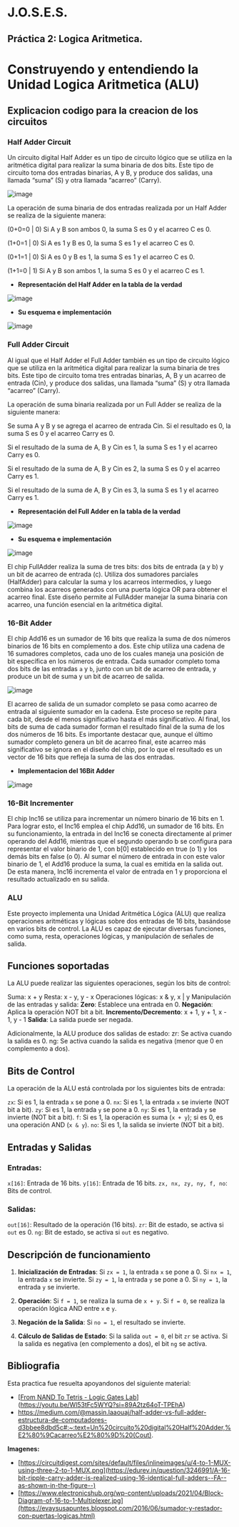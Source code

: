 # J.O.S.E.S.
## Práctica 2: Logica Aritmetica.


# Construyendo y entendiendo la Unidad Logica Aritmetica (ALU)

## Explicacion codigo para la creacion de los circuitos

### Half Adder Circuit

Un circuito digital Half Adder es un tipo de circuito lógico que se utiliza en la aritmética digital para realizar la suma binaria de dos bits. 
Este tipo de circuito toma dos entradas binarias, A y B, y produce dos salidas, una llamada “suma” (S) y otra llamada “acarreo” (Carry).

![image](https://github.com/user-attachments/assets/3b10d451-85e3-4cbf-9782-daf391a662db)

La operación de suma binaria de dos entradas realizada por un Half Adder se realiza de la siguiente manera:

(0+0=0 | 0) Si A y B son ambos 0, la suma S es 0 y el acarreo C es 0.

(1+0=1 | 0) Si A es 1 y B es 0, la suma S es 1 y el acarreo C es 0.

(0+1=1 | 0) Si A es 0 y B es 1, la suma S es 1 y el acarreo C es 0.

(1+1=0 | 1) Si A y B son ambos 1, la suma S es 0 y el acarreo C es 1.

- **Representación del Half Adder en la tabla de la verdad**


![image](https://github.com/user-attachments/assets/37dfc838-6761-4e67-a5f2-5eccfcdfa5b5)


- **Su esquema e implementación**

![image](https://github.com/user-attachments/assets/b690a5cd-ee31-4971-82f5-5e0ffe497589)


### Full Adder Circuit

Al igual que el Half Adder el Full Adder también es un tipo de circuito lógico que se utiliza en la aritmética digital para realizar la suma binaria de tres bits. 
Este tipo de circuito toma tres entradas binarias, A, B y un acarreo de entrada (Cin), y produce dos salidas, una llamada “suma” (S) y otra llamada “acarreo” (Carry).

La operación de suma binaria realizada por un Full Adder se realiza de la siguiente manera:

Se suma A y B y se agrega el acarreo de entrada Cin. Si el resultado es 0, la suma S es 0 y el acarreo Carry es 0.

Si el resultado de la suma de A, B y Cin es 1, la suma S es 1 y el acarreo Carry es 0.

Si el resultado de la suma de A, B y Cin es 2, la suma S es 0 y el acarreo Carry es 1.

Si el resultado de la suma de A, B y Cin es 3, la suma S es 1 y el acarreo Carry es 1.

- **Representación del Full Adder en la tabla de la verdad**


![image](https://github.com/user-attachments/assets/4b58a09b-97af-4c90-b7f3-d08bfc253c76)


- **Su esquema e implementación**

![image](https://github.com/user-attachments/assets/7394a3a8-7a8c-479b-b44c-fa2ea7c229dd)


El chip FullAdder realiza la suma de tres bits: dos bits de entrada (a y b) y un bit de acarreo de entrada (c). Utiliza dos sumadores parciales (HalfAdder) para calcular la suma y los acarreos intermedios, y luego combina los acarreos generados con una puerta lógica OR para obtener el acarreo final. Este diseño permite al FullAdder manejar la suma binaria con acarreo, una función esencial en la aritmética digital.

### 16-Bit Adder

El chip Add16 es un sumador de 16 bits que realiza la suma de dos números binarios de 16 bits en complemento a dos. 
Este chip utiliza una cadena de 16 sumadores completos, cada uno de los cuales maneja una posición de bit específica en los números de entrada. Cada sumador completo toma dos bits de las entradas `a` y `b`, junto con un bit de acarreo de entrada, y produce un bit de suma y un bit de acarreo de salida. 

![image](https://github.com/user-attachments/assets/4a413ed3-4e09-4aaf-ba95-f6f082ad0059)

El acarreo de salida de un sumador completo se pasa como acarreo de entrada al siguiente sumador en la cadena. Este proceso se repite para cada bit, desde el menos significativo hasta el más significativo. Al final, los bits de suma de cada sumador forman el resultado final de la suma de los dos números de 16 bits. Es importante destacar que, aunque el último sumador completo genera un bit de acarreo final, este acarreo más significativo se ignora en el diseño del chip, por lo que el resultado es un vector de 16 bits que refleja la suma de las dos entradas.

- **Implementacion del 16Bit Adder**

![image](https://github.com/user-attachments/assets/65d28cb3-b28c-478d-b8d8-be74faf40229)


### 16-Bit Incrementer

El chip Inc16 se utiliza para incrementar un número binario de 16 bits en 1. Para lograr esto, el Inc16 emplea el chip Add16, un sumador de 16 bits. En su funcionamiento, la entrada in del Inc16 se conecta directamente al primer operando del Add16, mientras que el segundo operando b se configura para representar el valor binario de 1, con b[0] establecido en true (o 1) y los demás bits en false (o 0). Al sumar el número de entrada in con este valor binario de 1, el Add16 produce la suma, la cual es emitida en la salida out. De esta manera, Inc16 incrementa el valor de entrada en 1 y proporciona el resultado actualizado en su salida.


### ALU

Este proyecto implementa una Unidad Aritmética Lógica (ALU) que realiza operaciones aritméticas y lógicas sobre dos entradas de 16 bits, basándose en varios bits de control. La ALU es capaz de ejecutar diversas funciones, como suma, resta, operaciones lógicas, y manipulación de señales de salida.

## Funciones soportadas

La ALU puede realizar las siguientes operaciones, según los bits de control:

Suma: x + y
Resta: x - y, y - x
Operaciones lógicas: x & y, x | y
Manipulación de las entradas y salida:
  **Zero**: Establece una entrada en 0.
  **Negación**: Aplica la operación NOT bit a bit.
  **Incremento/Decremento**: x + 1, y + 1, x - 1, y - 1
  **Salida**: La salida puede ser negada.
  
Adicionalmente, la ALU produce dos salidas de estado:
zr: Se activa cuando la salida es 0.
ng: Se activa cuando la salida es negativa (menor que 0 en complemento a dos).

## Bits de Control

La operación de la ALU está controlada por los siguientes bits de entrada:

`zx`: Si es 1, la entrada `x` se pone a 0.
`nx`: Si es 1, la entrada `x` se invierte (NOT bit a bit).
`zy`: Si es 1, la entrada `y` se pone a 0.
`ny`: Si es 1, la entrada `y` se invierte (NOT bit a bit).
`f`: Si es 1, la operación es suma (`x + y`); si es 0, es una operación AND (`x & y`).
`no`: Si es 1, la salida se invierte (NOT bit a bit).

## Entradas y Salidas

### Entradas:
`x[16]`: Entrada de 16 bits.
`y[16]`: Entrada de 16 bits.
`zx, nx, zy, ny, f, no`: Bits de control.

### Salidas:
`out[16]`: Resultado de la operación (16 bits).
`zr`: Bit de estado, se activa si `out` es 0.
`ng`: Bit de estado, se activa si `out` es negativo.

## Descripción de funcionamiento

1. **Inicialización de Entradas**:
   Si `zx = 1`, la entrada `x` se pone a 0.
   Si `nx = 1`, la entrada `x` se invierte.
   Si `zy = 1`, la entrada `y` se pone a 0.
   Si `ny = 1`, la entrada `y` se invierte.

2. **Operación**:
   Si `f = 1`, se realiza la suma de `x + y`.
   Si `f = 0`, se realiza la operación lógica AND entre `x` e `y`.

3. **Negación de la Salida**:
   Si `no = 1`, el resultado se invierte.

4. **Cálculo de Salidas de Estado**:
   Si la salida `out = 0`, el bit `zr` se activa.
   Si la salida es negativa (en complemento a dos), el bit `ng` se activa.


## Bibliografia
Esta practica fue resuelta apoyandonos del siguiente material:
 - [[From NAND To Tetris - Logic Gates Lab](https://www.youtube.com/watch?v=Mzy0RG9Z1Ak&t=78s)](https://youtu.be/Wl53tFc5WYQ?si=89A2tz64oT-TPEhA)
 - https://medium.com/@massin.laaouaj/half-adder-vs-full-adder-estructura-de-computadores-d3bbee8dbd5c#:~:text=Un%20circuito%20digital%20Half%20Adder,%E2%80%9Cacarreo%E2%80%9D%20(Cout).
   
**Imagenes:**

 - [https://circuitdigest.com/sites/default/files/inlineimages/u/4-to-1-MUX-using-three-2-to-1-MUX.png](https://edurev.in/question/3246991/A-16-bit-ripple-carry-adder-is-realized-using-16-identical-full-adders--FA--as-shown-in-the-figure--)
 - [https://www.electronicshub.org/wp-content/uploads/2021/04/Block-Diagram-of-16-to-1-Multiplexer.jpg](https://evaysusapuntes.blogspot.com/2016/06/sumador-y-restador-con-puertas-logicas.html)

